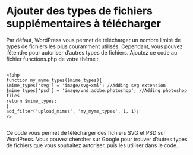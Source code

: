 # Ajouter des types de fichiers supplémentaires à télécharger

Par défaut, WordPress vous permet de télécharger un nombre limité de types de fichiers les plus couramment utilisés. Cependant, vous pouvez l’étendre pour autoriser d’autres types de fichiers. Ajoutez ce code au fichier functions.php de votre thème :

```

<?php
function my_myme_types($mime_types){
$mime_types['svg'] = 'image/svg+xml'; //Adding svg extension
$mime_types['psd'] = 'image/vnd.adobe.photoshop'; //Adding photoshop files
return $mime_types;
}
add_filter('upload_mimes', 'my_myme_types', 1, 1);
?>


```

Ce code vous permet de télécharger des fichiers SVG et PSD sur WordPress. Vous pouvez chercher sur Google pour trouver d’autres types de fichiers que vous souhaitez autoriser, puis les utiliser dans le code.